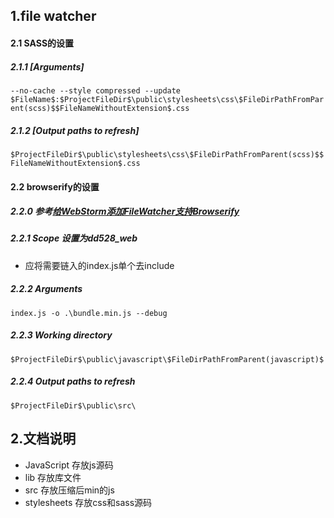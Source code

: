 
## 1.file watcher

#### 2.1 SASS的设置
##### 2.1.1 [Arguments]
```--no-cache --style compressed --update $FileName$:$ProjectFileDir$\public\stylesheets\css\$FileDirPathFromParent(scss)$$FileNameWithoutExtension$.css```
##### 2.1.2 [Output paths to refresh]
```$ProjectFileDir$\public\stylesheets\css\$FileDirPathFromParent(scss)$$FileNameWithoutExtension$.css```

#### 2.2 browserify的设置
##### 2.2.0 参考[给WebStorm添加FileWatcher支持Browserify](http://blog.meathill.com/tech/devtools/add-file-watcher-for-webstorm-to-support-browserify.html)
##### 2.2.1 Scope 设置为dd528_web
  * 应将需要链入的index.js单个去include
##### 2.2.2 Arguments
```index.js -o .\bundle.min.js --debug```
##### 2.2.3 Working directory
```$ProjectFileDir$\public\javascript\$FileDirPathFromParent(javascript)$```
##### 2.2.4 Output paths to refresh
```$ProjectFileDir$\public\src\```

## 2.文档说明
* JavaScript 存放js源码
* lib 存放库文件
* src 存放压缩后min的js
* stylesheets 存放css和sass源码